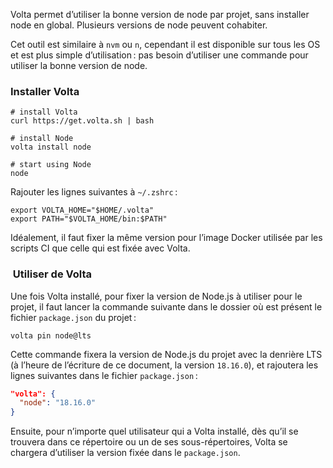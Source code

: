 Volta permet d’utiliser la bonne version de node par projet, sans installer node en global. Plusieurs versions de node peuvent cohabiter.

Cet outil est similaire à `nvm` ou `n`, cependant il est disponible sur tous les OS et est plus simple d’utilisation : pas besoin d’utiliser une commande pour utiliser la bonne version de node.

### Installer Volta

```shell
# install Volta
curl https://get.volta.sh | bash

# install Node
volta install node

# start using Node
node
```

Rajouter les lignes suivantes à `~/.zshrc` :

```shell
export VOLTA_HOME="$HOME/.volta"
export PATH="$VOLTA_HOME/bin:$PATH"
```

Idéalement, il faut fixer la même version pour l’image Docker utilisée par les scripts CI que celle qui est fixée avec Volta.

###  Utiliser de Volta

Une fois Volta installé, pour fixer la version de Node.js à utiliser pour le projet, il faut lancer la commande suivante dans le dossier où est présent le fichier `package.json` du projet :

```shell
volta pin node@lts
```

Cette commande fixera la version de Node.js du projet avec la denrière LTS (à l’heure de l’écriture de ce document, la version `18.16.0`), et rajoutera les lignes suivantes dans le fichier `package.json` :

```json
"volta": {
  "node": "18.16.0"
}
```

Ensuite, pour n’importe quel utilisateur qui a Volta installé, dès qu’il se trouvera dans ce répertoire ou un de ses sous-répertoires, Volta se chargera d’utiliser la version fixée dans le `package.json`.
